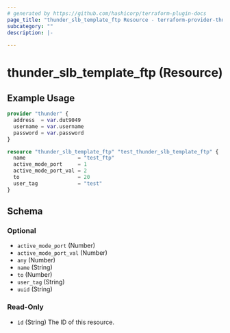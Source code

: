 ```yaml
---
# generated by https://github.com/hashicorp/terraform-plugin-docs
page_title: "thunder_slb_template_ftp Resource - terraform-provider-thunder"
subcategory: ""
description: |-
  
---
```


# thunder_slb_template_ftp (Resource)



## Example Usage

```terraform
provider "thunder" {
  address  = var.dut9049
  username = var.username
  password = var.password
}

resource "thunder_slb_template_ftp" "test_thunder_slb_template_ftp" {
  name                 = "test_ftp"
  active_mode_port     = 1
  active_mode_port_val = 2
  to                   = 20
  user_tag             = "test"
}
```

<!-- schema generated by tfplugindocs -->
## Schema

### Optional

- `active_mode_port` (Number)
- `active_mode_port_val` (Number)
- `any` (Number)
- `name` (String)
- `to` (Number)
- `user_tag` (String)
- `uuid` (String)

### Read-Only

- `id` (String) The ID of this resource.


